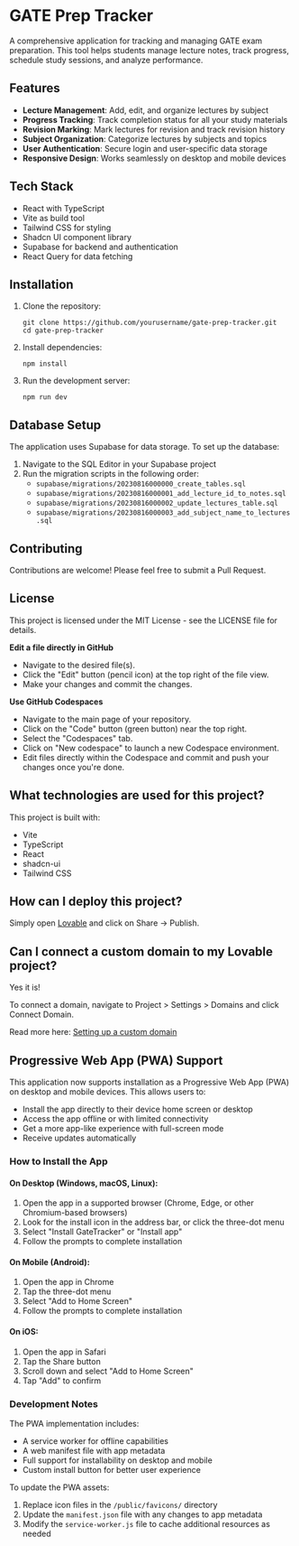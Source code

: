 # GATE Prep Tracker

A comprehensive application for tracking and managing GATE exam preparation. This tool helps students manage lecture notes, track progress, schedule study sessions, and analyze performance.

## Features

- **Lecture Management**: Add, edit, and organize lectures by subject
- **Progress Tracking**: Track completion status for all your study materials
- **Revision Marking**: Mark lectures for revision and track revision history
- **Subject Organization**: Categorize lectures by subjects and topics
- **User Authentication**: Secure login and user-specific data storage
- **Responsive Design**: Works seamlessly on desktop and mobile devices

## Tech Stack

- React with TypeScript
- Vite as build tool
- Tailwind CSS for styling
- Shadcn UI component library
- Supabase for backend and authentication
- React Query for data fetching

## Installation

1. Clone the repository:
   ```
   git clone https://github.com/yourusername/gate-prep-tracker.git
   cd gate-prep-tracker
   ```

2. Install dependencies:
   ```
   npm install
   ```

3. Run the development server:
   ```
   npm run dev
   ```

## Database Setup

The application uses Supabase for data storage. To set up the database:

1. Navigate to the SQL Editor in your Supabase project
2. Run the migration scripts in the following order:
   - `supabase/migrations/20230816000000_create_tables.sql`
   - `supabase/migrations/20230816000001_add_lecture_id_to_notes.sql`
   - `supabase/migrations/20230816000002_update_lectures_table.sql`
   - `supabase/migrations/20230816000003_add_subject_name_to_lectures.sql`

## Contributing

Contributions are welcome! Please feel free to submit a Pull Request.

## License

This project is licensed under the MIT License - see the LICENSE file for details.

**Edit a file directly in GitHub**

- Navigate to the desired file(s).
- Click the "Edit" button (pencil icon) at the top right of the file view.
- Make your changes and commit the changes.

**Use GitHub Codespaces**

- Navigate to the main page of your repository.
- Click on the "Code" button (green button) near the top right.
- Select the "Codespaces" tab.
- Click on "New codespace" to launch a new Codespace environment.
- Edit files directly within the Codespace and commit and push your changes once you're done.

## What technologies are used for this project?

This project is built with:

- Vite
- TypeScript
- React
- shadcn-ui
- Tailwind CSS

## How can I deploy this project?

Simply open [Lovable](https://lovable.dev/projects/f3d18ebd-3d0e-40db-96cd-35ff5d447d67) and click on Share -> Publish.

## Can I connect a custom domain to my Lovable project?

Yes it is!

To connect a domain, navigate to Project > Settings > Domains and click Connect Domain.

Read more here: [Setting up a custom domain](https://docs.lovable.dev/tips-tricks/custom-domain#step-by-step-guide)

## Progressive Web App (PWA) Support

This application now supports installation as a Progressive Web App (PWA) on desktop and mobile devices. This allows users to:

- Install the app directly to their device home screen or desktop
- Access the app offline or with limited connectivity
- Get a more app-like experience with full-screen mode
- Receive updates automatically

### How to Install the App

#### On Desktop (Windows, macOS, Linux):

1. Open the app in a supported browser (Chrome, Edge, or other Chromium-based browsers)
2. Look for the install icon in the address bar, or click the three-dot menu
3. Select "Install GateTracker" or "Install app"
4. Follow the prompts to complete installation

#### On Mobile (Android):

1. Open the app in Chrome
2. Tap the three-dot menu
3. Select "Add to Home Screen"
4. Follow the prompts to complete installation

#### On iOS:

1. Open the app in Safari
2. Tap the Share button
3. Scroll down and select "Add to Home Screen"
4. Tap "Add" to confirm

### Development Notes

The PWA implementation includes:
- A service worker for offline capabilities
- A web manifest file with app metadata
- Full support for installability on desktop and mobile
- Custom install button for better user experience

To update the PWA assets:
1. Replace icon files in the `/public/favicons/` directory
2. Update the `manifest.json` file with any changes to app metadata
3. Modify the `service-worker.js` file to cache additional resources as needed
